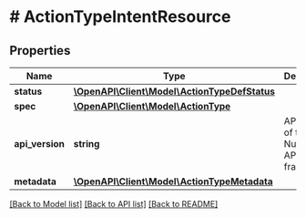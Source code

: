 # # ActionTypeIntentResource

## Properties

Name | Type | Description | Notes
------------ | ------------- | ------------- | -------------
**status** | [**\OpenAPI\Client\Model\ActionTypeDefStatus**](ActionTypeDefStatus.md) |  | [optional]
**spec** | [**\OpenAPI\Client\Model\ActionType**](ActionType.md) |  | [optional]
**api_version** | **string** | API Version of the Nutanix v3 API framework. | [optional] [default to '3.1.0']
**metadata** | [**\OpenAPI\Client\Model\ActionTypeMetadata**](ActionTypeMetadata.md) |  |

[[Back to Model list]](../../README.md#models) [[Back to API list]](../../README.md#endpoints) [[Back to README]](../../README.md)
